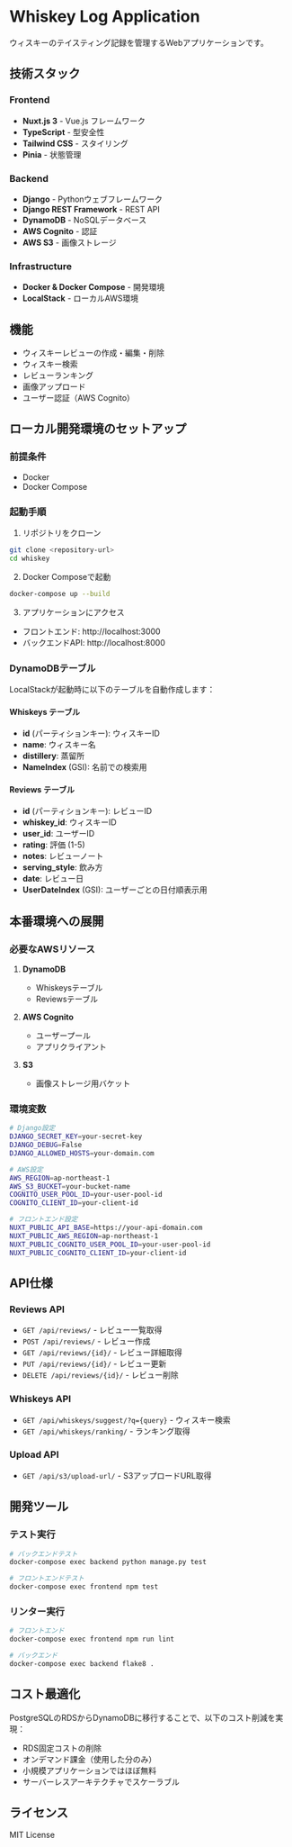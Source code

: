 # Whiskey Log Application

ウィスキーのテイスティング記録を管理するWebアプリケーションです。

## 技術スタック

### Frontend
- **Nuxt.js 3** - Vue.js フレームワーク
- **TypeScript** - 型安全性
- **Tailwind CSS** - スタイリング
- **Pinia** - 状態管理

### Backend
- **Django** - Pythonウェブフレームワーク
- **Django REST Framework** - REST API
- **DynamoDB** - NoSQLデータベース
- **AWS Cognito** - 認証
- **AWS S3** - 画像ストレージ

### Infrastructure
- **Docker & Docker Compose** - 開発環境
- **LocalStack** - ローカルAWS環境

## 機能

- ウィスキーレビューの作成・編集・削除
- ウィスキー検索
- レビューランキング
- 画像アップロード
- ユーザー認証（AWS Cognito）

## ローカル開発環境のセットアップ

### 前提条件
- Docker
- Docker Compose

### 起動手順

1. リポジトリをクローン
```bash
git clone <repository-url>
cd whiskey
```

2. Docker Composeで起動
```bash
docker-compose up --build
```

3. アプリケーションにアクセス
- フロントエンド: http://localhost:3000
- バックエンドAPI: http://localhost:8000

### DynamoDBテーブル

LocalStackが起動時に以下のテーブルを自動作成します：

#### Whiskeys テーブル
- **id** (パーティションキー): ウィスキーID
- **name**: ウィスキー名
- **distillery**: 蒸留所
- **NameIndex** (GSI): 名前での検索用

#### Reviews テーブル
- **id** (パーティションキー): レビューID
- **whiskey_id**: ウィスキーID
- **user_id**: ユーザーID
- **rating**: 評価 (1-5)
- **notes**: レビューノート
- **serving_style**: 飲み方
- **date**: レビュー日
- **UserDateIndex** (GSI): ユーザーごとの日付順表示用

## 本番環境への展開

### 必要なAWSリソース

1. **DynamoDB**
   - Whiskeysテーブル
   - Reviewsテーブル

2. **AWS Cognito**
   - ユーザープール
   - アプリクライアント

3. **S3**
   - 画像ストレージ用バケット

### 環境変数

```bash
# Django設定
DJANGO_SECRET_KEY=your-secret-key
DJANGO_DEBUG=False
DJANGO_ALLOWED_HOSTS=your-domain.com

# AWS設定
AWS_REGION=ap-northeast-1
AWS_S3_BUCKET=your-bucket-name
COGNITO_USER_POOL_ID=your-user-pool-id
COGNITO_CLIENT_ID=your-client-id

# フロントエンド設定
NUXT_PUBLIC_API_BASE=https://your-api-domain.com
NUXT_PUBLIC_AWS_REGION=ap-northeast-1
NUXT_PUBLIC_COGNITO_USER_POOL_ID=your-user-pool-id
NUXT_PUBLIC_COGNITO_CLIENT_ID=your-client-id
```

## API仕様

### Reviews API
- `GET /api/reviews/` - レビュー一覧取得
- `POST /api/reviews/` - レビュー作成
- `GET /api/reviews/{id}/` - レビュー詳細取得
- `PUT /api/reviews/{id}/` - レビュー更新
- `DELETE /api/reviews/{id}/` - レビュー削除

### Whiskeys API
- `GET /api/whiskeys/suggest/?q={query}` - ウィスキー検索
- `GET /api/whiskeys/ranking/` - ランキング取得

### Upload API
- `GET /api/s3/upload-url/` - S3アップロードURL取得

## 開発ツール

### テスト実行
```bash
# バックエンドテスト
docker-compose exec backend python manage.py test

# フロントエンドテスト
docker-compose exec frontend npm test
```

### リンター実行
```bash
# フロントエンド
docker-compose exec frontend npm run lint

# バックエンド
docker-compose exec backend flake8 .
```

## コスト最適化

PostgreSQLのRDSからDynamoDBに移行することで、以下のコスト削減を実現：

- RDS固定コストの削除
- オンデマンド課金（使用した分のみ）
- 小規模アプリケーションではほぼ無料
- サーバーレスアーキテクチャでスケーラブル

## ライセンス

MIT License
